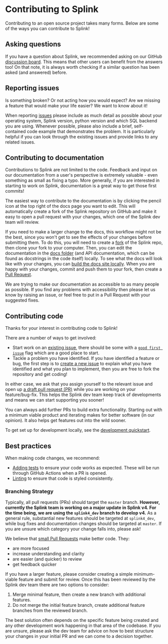 # Contributing to Splink

Contributing to an open source project takes many forms. Below are some of the ways you can contribute to Splink!

## Asking questions

If you have a question about Splink, we recommended asking on our GitHub [discussion board](https://github.com/moj-analytical-services/splink/discussions). This means that other users can benefit from the answers too! On that note, it is always worth checking if a similar question has been asked (and answered) before.

## Reporting issues

Is something broken? Or not acting how you would expect? Are we missing a feature that would make your life easier? We want to know about it!

When reporting [issues](https://github.com/moj-analytical-services/splink/issues) please include as much detail as possible about your operating system, Splink version, python version and which SQL backend you are using. Whenever possible, please also include a brief, self-contained code example that demonstrates the problem. It is particularly helpful if you can look through the existing issues and provide links to any related issues.

## Contributing to documentation

Contributions to Splink are not limited to the code. Feedback and input on our documentation from a user's perspective is extremely valuable - even something as small as fixing a typo. More generally, if you are interested in starting to work on Splink, documentation is a great way to get those first commits!

The easiest way to contribute to the documentation is by clicking the pencil icon at the top right of the docs page you want to edit.
This will automatically create a fork of the Splink repository on GitHub and make it easy to open a pull request with your changes,
which one of the Splink dev team will review.

If you need to make a larger change to the docs, this workflow might not be the best, since you won't get to see the effects
of your changes before submitting them.
To do this, you will need to create a [fork](https://docs.github.com/en/get-started/quickstart/fork-a-repo) of the Splink repo,
then clone your fork to your computer.
Then, you can edit the documentation in the [docs folder](https://github.com/moj-analytical-services/splink/tree/master/docs)
(and API documentation, which can be found as docstrings in the code itself) locally.
To see what the docs will look like with your changes, you can
[build the docs site locally](https://moj-analytical-services.github.io/splink/dev_guides/changing_splink/build_docs_locally.html).
When you are happy with your changes, commit and push them to your fork, then
create a [Pull Request](https://docs.github.com/en/pull-requests/collaborating-with-pull-requests/proposing-changes-to-your-work-with-pull-requests/creating-a-pull-request-from-a-fork).

We are trying to make our documentation as accessible to as many people as possible. If you find any problems with accessibility then please let us know by raising an issue, or feel free to put in a Pull Request with your suggested fixes.

## Contributing code

Thanks for your interest in contributing code to Splink!

There are a number of ways to get involved:

- Start work on an [existing issue](https://github.com/moj-analytical-services/splink/issues), there should be some with a [`good first issue`](https://github.com/moj-analytical-services/splink/issues?q=is%3Aissue+is%3Aopen+label%3A%22good+first+issue%22) flag which are a good place to start. 
- Tackle a problem you have identified. If you have identified a feature or bug, the first step is to [create a new issue](https://github.com/moj-analytical-services/splink/issues/new/choose) to explain what you have identified and what you plan to implement, then you are free to fork the repository and get coding!

In either case, we ask that you assign yourself to the relevant issue and open up [a draft pull request (PR)](https://github.blog/2019-02-14-introducing-draft-pull-requests/) while you are working on your feature/bug-fix. This helps the Splink dev team keep track of developments and means we can start supporting you sooner!

You can always add further PRs to build extra functionality. Starting out with a minimum viable product and iterating makes for better software (in our opinion). It also helps get features out into the wild sooner.

To get set up for development locally, see the [development quickstart](https://moj-analytical-services.github.io/splink/dev_guides/dev_guides/changing_splink/development_quickstart.html).

## Best practices

When making code changes, we recommend:

- [Adding tests](https://moj-analytical-services.github.io/splink/dev_guides/changing_splink/testing.html) to ensure your code works as expected. These will be run through GitHub Actions when a PR is opened.
- [Linting](https://moj-analytical-services.github.io/splink/dev_guides/changing_splink/lint_and_format.html) to ensure that code is styled consistently.

### Branching Strategy

Typically, all pull requests (PRs) should target the `master` branch.
**However, currently the Splink team is working on a major update in Splink v4. For the time being, we are using the `splink4_dev` branch to develop v4.**
As a general rule, substantial new features should be targeted at `splink4_dev`,
while bug fixes and documentation changes should be targeted at `master`.
If you are unsure which category your change falls into, please ask!

We believe that [small Pull Requests](https://essenceofcode.com/2019/10/29/the-art-of-small-pull-requests/) make better code. They:

- are more focused
- increase understanding and clarity
- are easier (and quicker) to review
- get feedback quicker

If you have a larger feature, please consider creating a simple minimum-viable feature and submit for review. Once this has been reviewed by the Splink dev team there are two options to consider:

1. Merge minimal feature, then create a new branch with additional features.
2. Do not merge the initial feature branch, create additional feature branches from the reviewed branch.

The best solution often depends on the specific feature being created and any other development work happening in that area of the codebase. If you are unsure, please ask the dev team for advice on how to best structure your changes in your initial PR and we can come to a decision together.